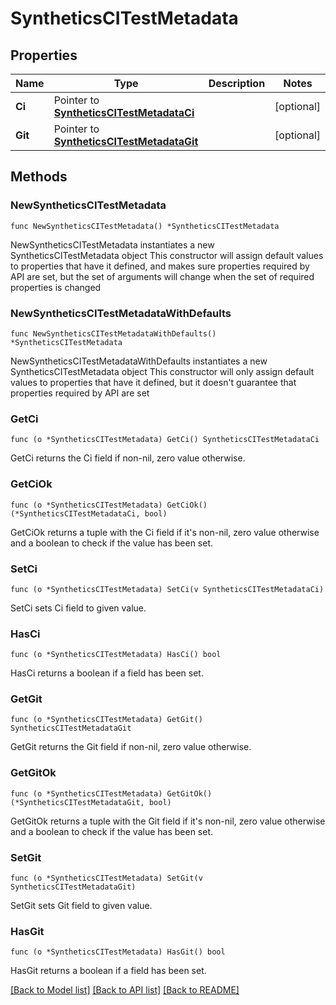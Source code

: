 # SyntheticsCITestMetadata

## Properties

Name | Type | Description | Notes
---- | ---- | ----------- | ------
**Ci** | Pointer to [**SyntheticsCITestMetadataCi**](SyntheticsCITestMetadataCi.md) |  | [optional] 
**Git** | Pointer to [**SyntheticsCITestMetadataGit**](SyntheticsCITestMetadataGit.md) |  | [optional] 

## Methods

### NewSyntheticsCITestMetadata

`func NewSyntheticsCITestMetadata() *SyntheticsCITestMetadata`

NewSyntheticsCITestMetadata instantiates a new SyntheticsCITestMetadata object
This constructor will assign default values to properties that have it defined,
and makes sure properties required by API are set, but the set of arguments
will change when the set of required properties is changed

### NewSyntheticsCITestMetadataWithDefaults

`func NewSyntheticsCITestMetadataWithDefaults() *SyntheticsCITestMetadata`

NewSyntheticsCITestMetadataWithDefaults instantiates a new SyntheticsCITestMetadata object
This constructor will only assign default values to properties that have it defined,
but it doesn't guarantee that properties required by API are set

### GetCi

`func (o *SyntheticsCITestMetadata) GetCi() SyntheticsCITestMetadataCi`

GetCi returns the Ci field if non-nil, zero value otherwise.

### GetCiOk

`func (o *SyntheticsCITestMetadata) GetCiOk() (*SyntheticsCITestMetadataCi, bool)`

GetCiOk returns a tuple with the Ci field if it's non-nil, zero value otherwise
and a boolean to check if the value has been set.

### SetCi

`func (o *SyntheticsCITestMetadata) SetCi(v SyntheticsCITestMetadataCi)`

SetCi sets Ci field to given value.

### HasCi

`func (o *SyntheticsCITestMetadata) HasCi() bool`

HasCi returns a boolean if a field has been set.

### GetGit

`func (o *SyntheticsCITestMetadata) GetGit() SyntheticsCITestMetadataGit`

GetGit returns the Git field if non-nil, zero value otherwise.

### GetGitOk

`func (o *SyntheticsCITestMetadata) GetGitOk() (*SyntheticsCITestMetadataGit, bool)`

GetGitOk returns a tuple with the Git field if it's non-nil, zero value otherwise
and a boolean to check if the value has been set.

### SetGit

`func (o *SyntheticsCITestMetadata) SetGit(v SyntheticsCITestMetadataGit)`

SetGit sets Git field to given value.

### HasGit

`func (o *SyntheticsCITestMetadata) HasGit() bool`

HasGit returns a boolean if a field has been set.


[[Back to Model list]](../README.md#documentation-for-models) [[Back to API list]](../README.md#documentation-for-api-endpoints) [[Back to README]](../README.md)


